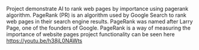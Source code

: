 Project demonstrate AI to rank web pages by importance using pagerank algorithm.
PageRank (PR) is an algorithm used by Google Search to rank web pages in their search engine results. PageRank was named after Larry Page, one of the founders of Google. PageRank is a way of measuring the importance of website pages
project functionality can be seen here https://youtu.be/h38jL0NAWts
